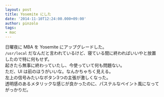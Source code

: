 ```yaml
---
layout: post
title: Yosemite にした
date: '2014-11-10T12:24:00.000+09:00'
author: pinzolo
tags:
- mac
---
```


日曜夜に MBA を Yosemite にアップグレードした。  
`/usr/local` だなんだと言われているけど、寝ている間に終わればいいやと放置したので特に何もせず。  
起きたら無事に終わっていたし、今使っていて何も問題ない。  
ただ、UI は前のほうがいいな。なんかちゃちく見える。  
左上の信号みたいなボタン3つの主張が激しくなった。  
透明感のあるメタリックな感じが良かったのに、パステルなペイント風になってがっかりだ。

